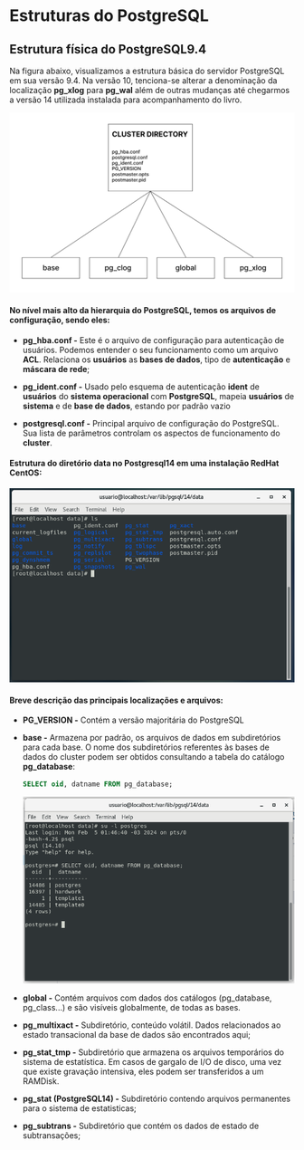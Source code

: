 # **Estruturas do PostgreSQL**
## **Estrutura física do PostgreSQL9.4**
Na figura abaixo, visualizamos a estrutura básica do servidor PostgreSQL em sua versão 9.4. Na versão 10, tenciona-se alterar a denominação da localização **pg_xlog** para **pg_wal** além de outras mudanças até chegarmos a versão 14 utilizada instalada para acompanhamento do livro.

![Estrutura física do PostgreSQL14](./img/estrutura_fisica_postgresql.svg "Estrutura física do PostgreSQL14")
<br/>

#### No nível mais alto da hierarquia do PostgreSQL, temos os arquivos de configuração, sendo eles:

- **pg_hba.conf -** Este é o arquivo de configuração para autenticação de usuários. Podemos entender o seu funcionamento como um arquivo **ACL**. Relaciona os **usuários** as **bases de dados**, tipo de **autenticação** e **máscara de rede**;

- **pg_ident.conf -** Usado pelo esquema de autenticação **ident** de **usuários** do **sistema operacional** com **PostgreSQL**, mapeia **usuários** de **sistema** e de **base de dados**, estando por padrão vazio

- **postgresql.conf -** Principal arquivo de configuração do PostgreSQL. Sua lista de parâmetros controlam os aspectos de funcionamento do **cluster**. 

#### Estrutura do diretório data no Postgresql14 em uma instalação RedHat CentOS:

![Conteúdo do diretório data](./img/diretorio.png "Conteúdo do diretório 'data'")
<br/>

#### Breve descrição das principais localizações e arquivos:

- **PG_VERSION -** Contém a versão majoritária do PostgreSQL

- **base -** Armazena por padrão, os arquivos de dados em subdiretórios para cada base. O nome dos subdiretórios referentes às bases de dados do cluster podem ser obtidos consultando a tabela do catálogo **pg_database**:
  ```sql
  SELECT oid, datname FROM pg_database;
  ```
  ![Subdiretórios bases](./img/subdiretorios_bases.png "Rlação de subdiretórios de cada base")

- **global -** Contém arquivos com dados dos catálogos (pg_database, pg_class...) e são visíveis globalmente, de todas as bases.

- **pg_multixact -** Subdiretório, conteúdo volátil. Dados relacionados ao estado transacional da base de dados são encontrados aqui; 

- **pg_stat_tmp -** Subdiretório que armazena os arquivos temporários do sistema de estatística. Em casos de gargalo de I/O de disco, uma vez que existe gravação intensiva, eles podem ser transferidos a um RAMDisk.

- **pg_stat (PostgreSQL14) -** Subdiretório contendo arquivos permanentes para o sistema de estatisticas;

- **pg_subtrans -** Subdiretório que contém os dados de estado de subtransações;